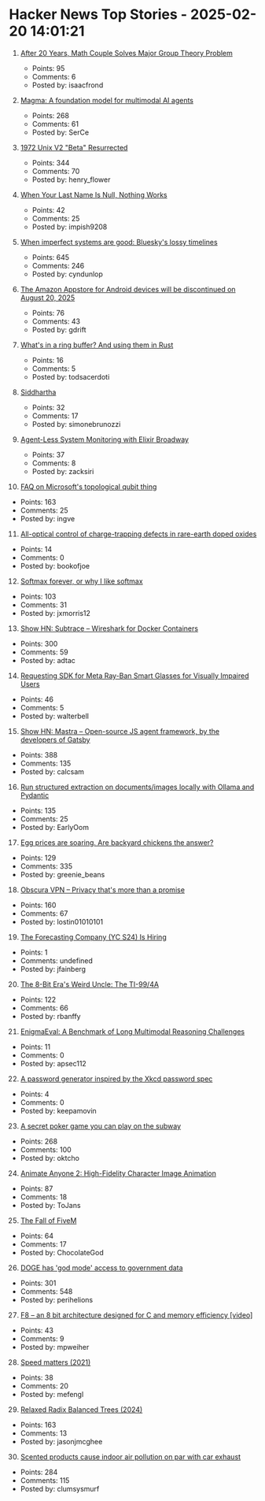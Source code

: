 # Hacker News Top Stories - 2025-02-20 14:01:21

1. [After 20 Years, Math Couple Solves Major Group Theory Problem](https://www.quantamagazine.org/after-20-years-math-couple-solves-major-group-theory-problem-20250219/)
   - Points: 95
   - Comments: 6
   - Posted by: isaacfrond

2. [Magma: A foundation model for multimodal AI agents](https://microsoft.github.io/Magma/)
   - Points: 268
   - Comments: 61
   - Posted by: SerCe

3. [1972 Unix V2 "Beta" Resurrected](https://www.tuhs.org/pipermail/tuhs/2025-February/031420.html)
   - Points: 344
   - Comments: 70
   - Posted by: henry_flower

4. [When Your Last Name Is Null, Nothing Works](https://www.wsj.com/lifestyle/null-last-name-computer-scientists-forms-f0a43b08)
   - Points: 42
   - Comments: 25
   - Posted by: impish9208

5. [When imperfect systems are good: Bluesky's lossy timelines](https://jazco.dev/2025/02/19/imperfection/)
   - Points: 645
   - Comments: 246
   - Posted by: cyndunlop

6. [The Amazon Appstore for Android devices will be discontinued on August 20, 2025](https://www.amazon.com/gp/mas/appstore/android/faq)
   - Points: 76
   - Comments: 43
   - Posted by: gdrift

7. [What's in a ring buffer? And using them in Rust](https://ntietz.com/blog/whats-in-a-ring-buffer/)
   - Points: 16
   - Comments: 5
   - Posted by: todsacerdoti

8. [Siddhartha](https://en.wikipedia.org/wiki/Siddhartha_(novel))
   - Points: 32
   - Comments: 17
   - Posted by: simonebrunozzi

9. [Agent-Less System Monitoring with Elixir Broadway](https://opsmaru.com/blog/agent-less-system-monitoring-with-elixir-broadway)
   - Points: 37
   - Comments: 8
   - Posted by: zacksiri

10. [FAQ on Microsoft's topological qubit thing](https://scottaaronson.blog/?p=8669)
   - Points: 163
   - Comments: 25
   - Posted by: ingve

11. [All-optical control of charge-trapping defects in rare-earth doped oxides](https://www.degruyter.com/document/doi/10.1515/nanoph-2024-0635/html)
   - Points: 14
   - Comments: 0
   - Posted by: bookofjoe

12. [Softmax forever, or why I like softmax](https://kyunghyuncho.me/softmax-forever-or-why-i-like-softmax/)
   - Points: 103
   - Comments: 31
   - Posted by: jxmorris12

13. [Show HN: Subtrace – Wireshark for Docker Containers](https://github.com/subtrace/subtrace)
   - Points: 300
   - Comments: 59
   - Posted by: adtac

14. [Requesting SDK for Meta Ray-Ban Smart Glasses for Visually Impaired Users](https://communityforums.atmeta.com/t5/General-VR-MR-Development/Suggestion-for-Developing-an-SDK-for-Meta-Ray-ban-Glasses/td-p/1196341/page/2)
   - Points: 46
   - Comments: 5
   - Posted by: walterbell

15. [Show HN: Mastra – Open-source JS agent framework, by the developers of Gatsby](https://github.com/mastra-ai/mastra)
   - Points: 388
   - Comments: 135
   - Posted by: calcsam

16. [Run structured extraction on documents/images locally with Ollama and Pydantic](https://github.com/vlm-run/vlmrun-hub)
   - Points: 135
   - Comments: 25
   - Posted by: EarlyOom

17. [Egg prices are soaring. Are backyard chickens the answer?](https://civileats.com/2025/02/18/op-ed-egg-prices-are-soaring-bring-out-the-backyard-hens/)
   - Points: 129
   - Comments: 335
   - Posted by: greenie_beans

18. [Obscura VPN – Privacy that's more than a promise](https://obscura.net/)
   - Points: 160
   - Comments: 67
   - Posted by: lostin01010101

19. [The Forecasting Company (YC S24) Is Hiring](https://www.ycombinator.com/companies/the-forecasting-company/jobs/yxUzVUm-founding-machine-learning-engineer)
   - Points: 1
   - Comments: undefined
   - Posted by: jfainberg

20. [The 8-Bit Era's Weird Uncle: The TI-99/4A](https://bumbershootsoft.wordpress.com/2025/02/15/the-8-bit-eras-weird-uncle-the-ti-99-4a/)
   - Points: 122
   - Comments: 66
   - Posted by: rbanffy

21. [EnigmaEval: A Benchmark of Long Multimodal Reasoning Challenges](https://arxiv.org/abs/2502.08859)
   - Points: 11
   - Comments: 0
   - Posted by: apsec112

22. [A password generator inspired by the Xkcd password spec](https://github.com/beala/xkcd-password)
   - Points: 4
   - Comments: 0
   - Posted by: keepamovin

23. [A secret poker game you can play on the subway](https://experience.prfalken.dev/english/subway-poker/)
   - Points: 268
   - Comments: 100
   - Posted by: oktcho

24. [Animate Anyone 2: High-Fidelity Character Image Animation](https://humanaigc.github.io/animate-anyone-2/)
   - Points: 87
   - Comments: 18
   - Posted by: ToJans

25. [The Fall of FiveM](https://fivem.team/)
   - Points: 64
   - Comments: 17
   - Posted by: ChocolateGod

26. [DOGE has 'god mode' access to government data](https://www.theatlantic.com/technology/archive/2025/02/doge-god-mode-access/681719/)
   - Points: 301
   - Comments: 548
   - Posted by: perihelions

27. [F8 – an 8 bit architecture designed for C and memory efficiency [video]](https://fosdem.org/2025/schedule/event/fosdem-2025-4902-f8-an-8-bit-architecture-designed-for-c-and-memory-efficiency/)
   - Points: 43
   - Comments: 9
   - Posted by: mpweiher

28. [Speed matters (2021)](https://www.scattered-thoughts.net/writing/speed-matters/)
   - Points: 38
   - Comments: 20
   - Posted by: mefengl

29. [Relaxed Radix Balanced Trees (2024)](https://peter.horne-khan.com/relaxed-radix-balanced-trees/)
   - Points: 163
   - Comments: 13
   - Posted by: jasonjmcghee

30. [Scented products cause indoor air pollution on par with car exhaust](https://newatlas.com/environment/indoor-air-pollution-scented-terpenes/)
   - Points: 284
   - Comments: 115
   - Posted by: clumsysmurf

